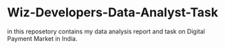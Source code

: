 # Wiz-Developers-Data-Analyst-Task
in this reposetory contains my data analysis report and task on Digital Payment Market in India.
